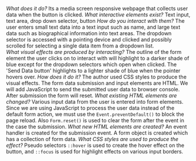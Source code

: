 *What does it do?*
Its a media screen responsive webpage that collects user data when the button is clicked.
*What interactive elements exist?*
Text input, text area, drop down selector, button
*How do you interact with them?*
The user enters small text data into a text input such as name, and large text data such as biographical information into text areas.  The dropdown selector is accessed with a pointing device and clicked and possibly scrolled for selecting a single data item from a dropdown list.  
*What visual effects are produced by interacting?*
The outline of the form element the user clicks on to interact with will highlight to a darker shade of blue except for the dropdown selectors which open when clicked.  The 'Send Data button' highlights to a lighter shade of blue when the pointer hovers over.
*How does it do it?*
The author used CSS styles to produce the visual effects.  The form data submission and input elements are HTML.  We will add JavaScript to send the submitted user data to browser console. After submission the form will reset.
*What existing HTML elements are changed?*
Various input data from the user is entered into form elements.  Since we are using JavaScript to process the user data instead of the default form action, we must use the `Event.preventDefault()` to block the page reload.  Also `Form.reset()` is used to clear the form after the event in the case the submission.
*What new HTML elements are created?*
An event handler is created for the submission event.  A form object  is created which has a collection of form data.
*What CSS styles are used to produce the effect?*
Pseudo selectors `::hover` is used to create the hover effect on the button, and `::focus` is used for highlight effects on various input borders.
